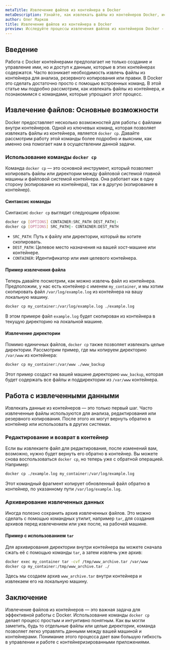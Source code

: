 ```yaml
---
metaTitle: Извлечение файлов из контейнера в Docker
metaDescription: Узнайте, как извлекать файлы из контейнеров Docker, используя возможности Docker CLI - практическое руководство с примерами
author: Олег Марков
title: Извлечение файлов из контейнера в Docker
preview: Исследуйте процессы извлечения файлов из контейнеров Docker - от основ использования команды docker cp до практических примеров. Пошаговое руководство поможет вам освоиться с этой задачей
---
```


## Введение

Работа с Docker контейнерами предполагает не только создание и управление ими, но и доступ к данным, которые в этих контейнерах содержатся. Часто возникает необходимость извлечь файлы из контейнера для анализа, резервного копирования или правки. В Docker это сделать достаточно просто с помощью встроенных команд. В этой статье мы подробно рассмотрим, как извлекать файлы из контейнера, и познакомимся с командами, которые упрощают этот процесс.

## Извлечение файлов: Основные возможности

Docker предоставляет несколько возможностей для работы с файлами внутри контейнеров. Одной из ключевых команд, которая позволяет извлекать файлы из контейнера, является `docker cp`. Давайте рассмотрим работу этой команды более подробно и выясним, как именно она помогает нам в осуществлении данной задачи.

### Использование команды `docker cp`

Команда `docker cp` — это основной инструмент, который позволяет копировать файлы или директории между файловой системой главной машины и файловой системой контейнера. Она работает как в одну сторону (копирование из контейнера), так и в другую (копирование в контейнер).

#### Синтаксис команды

Синтаксис `docker cp` выглядит следующим образом:

```bash
docker cp [OPTIONS] CONTAINER:SRC_PATH DEST_PATH|-
docker cp [OPTIONS] SRC_PATH|- CONTAINER:DEST_PATH
```

- `SRC_PATH`: Путь к файлу или директории, который вы хотите скопировать.
- `DEST_PATH`: Целевое место назначения на вашей хост-машине или контейнере.
- `CONTAINER`: Идентификатор или имя целевого контейнера.

#### Пример извлечения файла

Теперь давайте посмотрим, как можно извлечь файл из контейнера. Предположим, у нас есть контейнер с именем `my_container`, и мы хотим скопировать файл `/var/log/example.log` из контейнера на вашу локальную машину.

```bash
docker cp my_container:/var/log/example.log ./example.log
```

В этом примере файл `example.log` будет скопирован из контейнера в текущую директорию на локальной машине.

#### Извлечение директории

Помимо единичных файлов, `docker cp` также позволяет извлекать целые директории. Рассмотрим пример, где мы копируем директорию `/var/www` из контейнера:

```bash
docker cp my_container:/var/www ./www_backup
```

Этот пример создаст на вашей машине директорию `www_backup`, которая будет содержать все файлы и поддиректории из `/var/www` контейнера.

## Работа с извлеченными данными

Извлекать данные из контейнеров — это только первый шаг. Часто извлеченные файлы используются для анализа, редактирования или резервного копирования. После этого их могут вернуть обратно в контейнер или использовать в других системах.

### Редактирование и возврат в контейнер

Если вы извлекаете файл для редактирования, после изменений вам, возможно, нужно будет вернуть его обратно в контейнер. Вы можете снова воспользоваться `docker cp`, но теперь уже с обратной операцией. Например:

```bash
docker cp ./example.log my_container:/var/log/example.log
```

Этот командный фрагмент копирует обновленный файл обратно в контейнер, по указанному пути `/var/log/example.log`.

### Архивирование извлеченных данных

Иногда полезно сохранить архив извлеченных файлов. Это можно сделать с помощью командных утилит, например `tar`, для создания архивов перед извлечением или уже после, на рабочей машине.

#### Пример с использованием `tar`

Для архивирования директории внутри контейнера вы можете сначала сжать её с помощью команды `tar`, а затем извлечь уже архив:

```bash
docker exec my_container tar -cvf /tmp/www_archive.tar /var/www
docker cp my_container:/tmp/www_archive.tar ./
```

Здесь мы создаем архив `www_archive.tar` внутри контейнера и извлекаем его на локальную машину.

## Заключение

Извлечение файлов из контейнеров — это важная задача для эффективной работы с Docker. Использование команды `docker cp` делает процесс простым и интуитивно понятным. Как вы могли заметить, будь то отдельные файлы или целые директории, команда позволяет легко управлять данными между вашей машиной и контейнерами. Понимание этого процесса дает вам большую гибкость в управлении и работе с контейнеризированными приложениями.